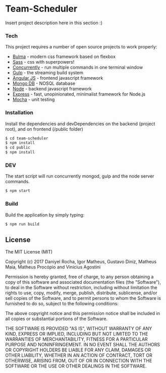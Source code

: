 # Team-Scheduler

Insert project description here in this section :)

### Tech

This project requires a number of open source projects to work properly:

* [Bulma] - modern css framework based on flexbox
* [Sass] - css with superpowers!
* [Concurrently] - run multiple commands in one terminal window
* [Gulp] - the streaming build system
* [Angular JS] - frontend javascript framework
* [Mongo DB] - NOSQL database
* [Node] - backend javascript framework
* [Express] - fast, unopinionated, minimalist framework for Node.js
* [Mocha] - unit testing

### Installation
Install the dependencies and devDependencies on the backend (project root), and on frontend (/public folder)

```sh
$ cd team-scheduler
$ npm install
$ cd public
$ npm install
```

### DEV
The start script will run concurrently mongod, gulp and the node server commands.
```sh
$ npm start
```

### Build
Build the application by simply typing:

```sh
$ npm run build
```

License
----

The MIT License (MIT)

Copyright (c) 2017 Daniyel Rocha, Igor Matheus, Gustavo Diniz, Matheus Maia, Matheus Procópio and Vinicius Agostini

Permission is hereby granted, free of charge, to any person obtaining a copy of this software and associated documentation files (the "Software"), to deal in the Software without restriction, including without limitation the rights to use, copy, modify, merge, publish, distribute, sublicense, and/or sell copies of the Software, and to permit persons to whom the Software is furnished to do so, subject to the following conditions:

The above copyright notice and this permission notice shall be included in all copies or substantial portions of the Software.

THE SOFTWARE IS PROVIDED "AS IS", WITHOUT WARRANTY OF ANY KIND, EXPRESS OR IMPLIED, INCLUDING BUT NOT LIMITED TO THE WARRANTIES OF MERCHANTABILITY, FITNESS FOR A PARTICULAR PURPOSE AND NONINFRINGEMENT. IN NO EVENT SHALL THE AUTHORS OR COPYRIGHT HOLDERS BE LIABLE FOR ANY CLAIM, DAMAGES OR OTHER LIABILITY, WHETHER IN AN ACTION OF CONTRACT, TORT OR OTHERWISE, ARISING FROM, OUT OF OR IN CONNECTION WITH THE SOFTWARE OR THE USE OR OTHER DEALINGS IN THE SOFTWARE.

[//]: # (Write links here)

   [Bulma]: <http://bulma.io>
   [Mongo DB]: <https://www.mongodb.com>
   [Sass]: <http://sass-lang.com>
   [Gulp]: <http://gulpjs.com>
   [Angular JS]: <https://angularjs.org>
   [Node]: <https://nodejs.org/en/>
   [Express]: <http://expressjs.com>
   [Mocha]: <https://mochajs.org>
   [Concurrently]: <https://www.npmjs.com/package/concurrently>
